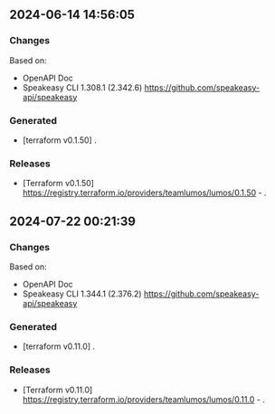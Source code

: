 

## 2024-06-14 14:56:05
### Changes
Based on:
- OpenAPI Doc  
- Speakeasy CLI 1.308.1 (2.342.6) https://github.com/speakeasy-api/speakeasy
### Generated
- [terraform v0.1.50] .
### Releases
- [Terraform v0.1.50] https://registry.terraform.io/providers/teamlumos/lumos/0.1.50 - .

## 2024-07-22 00:21:39
### Changes
Based on:
- OpenAPI Doc  
- Speakeasy CLI 1.344.1 (2.376.2) https://github.com/speakeasy-api/speakeasy
### Generated
- [terraform v0.11.0] .
### Releases
- [Terraform v0.11.0] https://registry.terraform.io/providers/teamlumos/lumos/0.11.0 - .